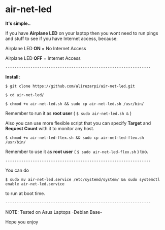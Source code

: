 # air-net-led
**It's simple..**

If you have **Airplane LED** on your laptop then you wont need to run pings and stuff to see if you have Internet access, because:

Airplane LED **ON** = No Internet Access

Airplane LED **OFF** = Internet Access

`----------------------------------------------------------------`

**Install:**

`$ git clone https://github.com/alirezarpi/air-net-led.git`

`$ cd air-net-led/`

`$ chmod +x air-net-led.sh && sudo cp air-net-led.sh /usr/bin/`

Remember to run it as **root user** ( `$ sudo air-net-led.sh &` )

Also you can use more flexible script that you can specify **Target** and **Request Count** 
with it to monitor any host.

`$ chmod +x air-net-led-flex.sh && sudo cp air-net-led-flex.sh /usr/bin/`

Remember to use it as **root user** ( `$ sudo air-net-led-flex.sh` ) too.

`----------------------------------------------------------------`

You can do 

`$ sudo mv air-net-led.service /etc/systemd/system/ && sudo systemctl enable air-net-led.service`

to run at boot time.

`----------------------------------------------------------------`

NOTE: Tested on Asus Laptops -Debian Base- 


Hope you enjoy
